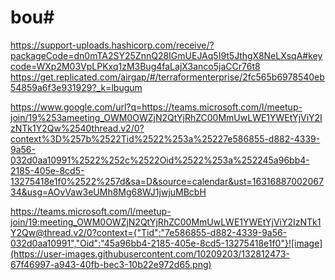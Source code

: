 # bou#
https://support-uploads.hashicorp.com/receive/?packageCode=dn0mTA2SY25ZnnQ28IGmUEJAq5I9t5JthgX8NeLXsqA#keycode=WXp2M03VpLPKxq1zM3Bug4faLajX3anco5jaCCr76t8
https://get.replicated.com/airgap/#/terraformenterprise/2fc565b6978540eb54859a6f3e931929?_k=lbugum

https://www.google.com/url?q=https://teams.microsoft.com/l/meetup-join/19%253ameeting_OWM0OWZjN2QtYjRhZC00MmUwLWE1YWEtYjViY2IzNTk1Y2Qw%2540thread.v2/0?context%3D%257b%2522Tid%2522%253a%25227e586855-d882-4339-9a56-032d0aa10991%2522%252c%2522Oid%2522%253a%252245a96bb4-2185-405e-8cd5-13275418e1f0%2522%257d&sa=D&source=calendar&ust=1631688700206734&usg=AOvVaw3eUMh8Mg68WJ1jwjuMBcbH

https://teams.microsoft.com/l/meetup-join/19:meeting_OWM0OWZjN2QtYjRhZC00MmUwLWE1YWEtYjViY2IzNTk1Y2Qw@thread.v2/0?context={"Tid":"7e586855-d882-4339-9a56-032d0aa10991","Oid":"45a96bb4-2185-405e-8cd5-13275418e1f0"}![image](https://user-images.githubusercontent.com/10209203/132812473-67f46997-a943-40fb-bec3-10b22e972d65.png)
